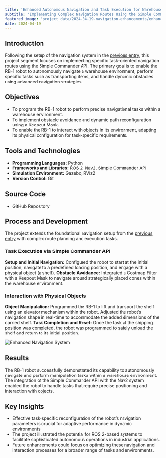 ```yaml
---
title: 'Enhanced Autonomous Navigation and Task Execution for Warehouse RB-1 Robot'
subtitle: 'Implementing Complex Navigation Routes Using the Simple Commander API with the Nav2 System'
featured_image: 'project_data/2024-04-19-navigation-enhancements/enhanced_navigation_cover.gif'
date: 2024-04-19
---
```


## Introduction
Following the setup of the navigation system in the [previous entry](https://miguelsolissegura.com/project/navigation-system), this project segment focuses on implementing specific task-oriented navigation routes using the Simple Commander API. The primary goal is to enable the RB-1 robot to autonomously navigate a warehouse environment, perform specific tasks such as transporting items, and handle dynamic obstacles using advanced navigation strategies.

## Objectives
- To program the RB-1 robot to perform precise navigational tasks within a warehouse environment.
- To implement obstacle avoidance and dynamic path reconfiguration using a Keepout Mask.
- To enable the RB-1 to interact with objects in its environment, adapting its physical configuration for task-specific requirements.

## Tools and Technologies
- **Programming Languages:** Python
- **Frameworks and Libraries:** ROS 2, Nav2, Simple Commander API
- **Simulation Environment:** Gazebo, RViz2
- **Version Control:** Git

## Source Code
- [GitHub Repository](https://github.com/MiguelSolisSegura/warehouse_project)

## Process and Development
The project extends the foundational navigation setup from the [previous entry](https://miguelsolissegura.com/project/navigation-system) with complex route planning and execution tasks.

### Task Execution via Simple Commander API
**Setup and Initial Navigation:** Configured the robot to start at the initial position, navigate to a predefined loading position, and engage with a physical object (a shelf).
**Obstacle Avoidance:** Integrated a Costmap Filter with a Keepout Mask to navigate around strategically placed cones within the warehouse environment.

### Interaction with Physical Objects
**Object Manipulation:** Programmed the RB-1 to lift and transport the shelf using an elevator mechanism within the robot. Adjusted the robot’s navigation shape in real-time to accommodate the added dimensions of the carried shelf.
**Task Completion and Reset:** Once the task at the shipping position was completed, the robot was programmed to safely unload the shelf and return to its initial position.

![Enhanced Navigation System](/project_data/2024-04-19-navigation-enhancements/enhanced_navigation.gif)

## Results
The RB-1 robot successfully demonstrated its capability to autonomously navigate and perform manipulation tasks within a warehouse environment. The integration of the Simple Commander API with the Nav2 system enabled the robot to handle tasks that require precise positioning and interaction with objects.

## Key Insights
- Effective task-specific reconfiguration of the robot’s navigation parameters is crucial for adaptive performance in dynamic environments.
- The project illustrated the potential for ROS 2-based systems to facilitate sophisticated autonomous operations in industrial applications.
- Future enhancements could focus on optimizing these navigation and interaction processes for a broader range of tasks and environments.
